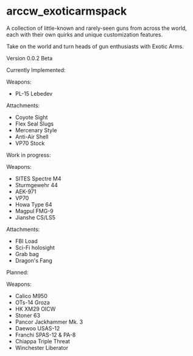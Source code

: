 # arccw_exoticarmspack
A collection of little-known and rarely-seen guns from across the world, each with their own quirks and unique customization features. 

Take on the world and turn heads of gun enthusiasts with Exotic Arms.



Version 0.0.2 Beta


Currently Implemented:

Weapons:

- PL-15 Lebedev

Attachments:

- Coyote Sight 
- Flex Seal Slugs
- Mercenary Style
- Anti-Air Shell
- VP70 Stock

Work in progress:

Weapons:

- SITES Spectre M4
- Sturmgewehr 44
- AEK-971
- VP70
- Howa Type 64 
- Magpul FMG-9
- Jianshe CS/LS5

Attachments:

- FBI Load
- Sci-Fi holosight
- Grab bag
- Dragon's Fang

Planned:

Weapons:

- Calico M950
- OTs-14 Groza
- HK XM29 OICW
- Stoner 63
- Pancor Jackhammer Mk. 3
- Daewoo USAS-12
- Franchi SPAS-12 & PA-8
- Chiappa Triple Threat
- Winchester Liberator
